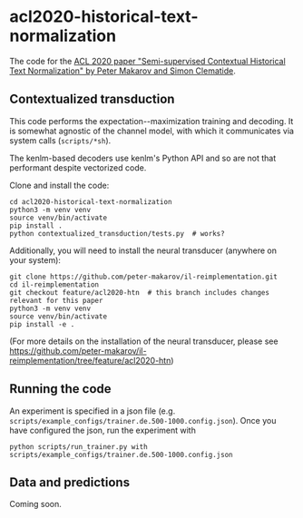 # acl2020-historical-text-normalization

The code for the [ACL 2020 paper "Semi-supervised Contextual Historical Text Normalization" by Peter Makarov and Simon Clematide](https://www.aclweb.org/anthology/2020.acl-main.650).

## Contextualized transduction

This code performs the expectation--maximization training and decoding. It is somewhat agnostic of the channel model, with which it communicates via system calls (`scripts/*sh`).

The kenlm-based decoders use kenlm's Python API and so are not that performant despite vectorized code.

Clone and install the code:

```
cd acl2020-historical-text-normalization
python3 -m venv venv
source venv/bin/activate
pip install .
python contextualized_transduction/tests.py  # works?
```

Additionally, you will need to install the neural transducer (anywhere on your system):

```
git clone https://github.com/peter-makarov/il-reimplementation.git
cd il-reimplementation
git checkout feature/acl2020-htn  # this branch includes changes relevant for this paper
python3 -m venv venv
source venv/bin/activate
pip install -e .
```

(For more details on the installation of the neural transducer, please see https://github.com/peter-makarov/il-reimplementation/tree/feature/acl2020-htn)

## Running the code

An experiment is specified in a json file (e.g. `scripts/example_configs/trainer.de.500-1000.config.json`). Once you have configured the json, run the experiment with

```
python scripts/run_trainer.py with scripts/example_configs/trainer.de.500-1000.config.json
```

## Data and predictions

Coming soon.
